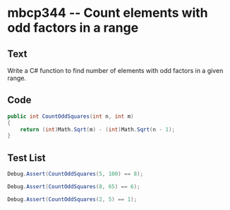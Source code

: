 # mbcp344 -- Count elements with odd factors in a range

## Text

Write a C# function to find number of elements with odd factors in a given range.

## Code

```csharp
public int CountOddSquares(int n, int m) 
{ 
    return (int)Math.Sqrt(m) - (int)Math.Sqrt(n - 1); 
}
```

## Test List

```csharp
Debug.Assert(CountOddSquares(5, 100) == 8);
```

```csharp
Debug.Assert(CountOddSquares(8, 65) == 6);
```

```csharp
Debug.Assert(CountOddSquares(2, 5) == 1);
```
